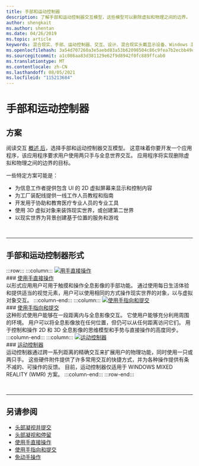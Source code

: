 ```yaml
---
title: 手部和运动控制器
description: 了解手部和运动控制器交互模型，这些模型可以删除虚拟和物理之间的边界。
author: shengkait
ms.author: shentan
ms.date: 04/26/2019
ms.topic: article
keywords: 混合现实、手部、运动控制器、交互、设计、混合现实头戴显示设备、Windows 混合现实头戴显示设备、虚拟现实头戴显示设备、HoloLens、MRTK、混合现实Toolkit
ms.openlocfilehash: 3a54d707260a3e5aebd83a53b62098504c86c9fea7b2ecbb49d3dbd8b72400dd
ms.sourcegitcommit: a1c086aa83d381129e62f9d8942f0fc889ffcab0
ms.translationtype: MT
ms.contentlocale: zh-CN
ms.lasthandoff: 08/05/2021
ms.locfileid: "115213684"
---
```

# <a name="hands-and-motion-controllers"></a>手部和运动控制器

## <a name="scenarios"></a>方案

阅读交互 [概述 后](interaction-fundamentals.md)，选择手部和运动控制器交互模型。 这意味着你要开发一个应用程序，该应用程序要求用户使用两只手与全息世界交互。 应用程序将实现删除虚拟和物理之间的边界的目标。

一些特定方案可能是：
* 为信息工作者提供包含 UI 的 2D 虚拟屏幕来显示和控制内容
* 为工厂装配线提供一线工作人员教程和指南
* 开发用于协助和教育医疗专业人员的专业工具  
* 使用 3D 虚拟对象来装饰现实世界，或创建第二世界 
* 以现实世界为背景创建基于位置的服务和游戏

<br>

---

## <a name="hands-and-motion-controllers-modalities"></a>手部和运动控制器形式

:::row:::
    :::column:::
       [![用手直接操作](images/hands-and-controllers-direct-manipulation.jpg)](direct-manipulation.md)<br>
       ### <a name="direct-manipulation-with-handsbr"></a>[使用手直接操作](direct-manipulation.md)<br>
       以形式应用用户可用于触摸和操作全息影像的手部功能。 通过使用每日生活体验和提供适当的视觉元素，用户可以使用相同的方式操作现实世界的对象，以与虚拟对象交互。
    :::column-end:::
    :::column:::
       [![使用手指向和提交](images/hands-and-controllers-point-and-commit.jpg)](point-and-commit.md)<br>
        ### <a name="point-and-commit-with-handsbr"></a>[使用手指向和提交](point-and-commit.md)<br>
        这种形式使用户能够在一段距离内与全息影像交互。 它使用户能够充分利用周围的环境。 用户可以将全息影像放在任何位置，但仍可以从任何距离访问它们。 用于控制和操作 2D 和 3D 全息影像的思维模型和手势与直接操作的高度同步。
    :::column-end:::
    :::column:::
       [![运动控制器](images/hands-and-controllers-motion-controllers.jpg)](motion-controllers.md)<br>
       ### <a name="motion-controllersbr"></a>[运动控制器](motion-controllers.md)<br>
       运动控制器通过跨一系列距离的精确交互来扩展用户的物理功能，同时使用一只或两只手。 这些硬件附件提供了许多常用交互的快捷方式，并为各种操作提供有条不减的、可操作的反馈。 目前，运动控制器仅适用于 WINDOWS MIXED REALITY (WMR) 方案。 
    :::column-end:::
:::row-end:::

<br>

---

## <a name="see-also"></a>另请参阅
* [头部凝视并提交](gaze-and-commit.md)
* [头部凝视和停留](gaze-and-dwell.md)
* [使用手直接操作](direct-manipulation.md)
* [使用手指向和提交](point-and-commit.md)
* [免动手操作](hands-free.md)
